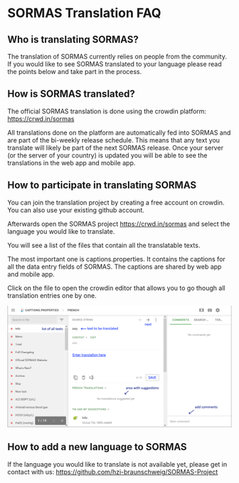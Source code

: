 
# SORMAS Translation FAQ

## Who is translating SORMAS?

The translation of SORMAS currently relies on people from the community. If you would like to see SORMAS translated to your language please read the points below and take part in the process.

## How is SORMAS translated?

The official SORMAS translation is done using the crowdin platform: https://crwd.in/sormas

All translations done on the platform are automatically fed into SORMAS and are part of the bi-weekly release schedule.
This means that any text you translate will likely be part of the next SORMAS release. Once your server (or the server of your country) is updated you will be able to see the translations in the web app and mobile app.

## How to participate in translating SORMAS

You can join the translation project by creating a free account on crowdin. You can also use your existing github account.

Afterwards open the SORMAS project https://crwd.in/sormas and select the language you would like to translate.

You will see a list of the files that contain all the translatable texts. 

The most important one is captions.properties. It contains the captions for all the data entry fields of SORMAS. The captions are shared by web app and mobile app.

Click on the file to open the crowdin editor that allows you to go though all translation entries one by one.

<p align="center">
  <a href="https://crwd.in/sormas">
    <img
      alt="SORMAS translation editor"
      src="I18nEditor.png"
    />
  </a>
</p>


## How to add a new language to SORMAS

If the language you would like to translate is not available yet, please get in contact with us: https://github.com/hzi-braunschweig/SORMAS-Project